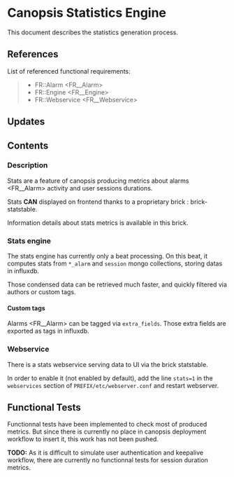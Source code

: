 Canopsis Statistics Engine
==========================

This document describes the statistics generation process.

References
----------

List of referenced functional requirements:

> -   FR::Alarm &lt;FR\_\_Alarm&gt;
> -   FR::Engine &lt;FR\_\_Engine&gt;
> -   FR::Webservice &lt;FR\_\_Webservice&gt;

Updates
-------

Contents
--------

### Description

Stats are a feature of canopsis producing metrics about alarms
&lt;FR\_\_Alarm&gt; activity and user sessions durations.

Stats **CAN** displayed on frontend thanks to a proprietary brick :
brick-statstable.

Information details about stats metrics is available in this brick.

### Stats engine

The stats engine has currently only a beat processing. On this beat, it
computes stats from `*_alarm` and `session` mongo collections, storing
datas in influxdb.

Those condensed data can be retrieved much faster, and quickly filtered
via authors or custom tags.

#### Custom tags

Alarms &lt;FR\_\_Alarm&gt; can be tagged via `extra_fields`. Those extra
fields are exported as tags in influxdb.

### Webservice

There is a stats webservice serving data to UI via the brick statstable.

In order to enable it (not enabled by default), add the line `stats=1`
in the `webservices` section of `PREFIX/etc/webserver.conf` and restart
webserver.

Functional Tests
----------------

Functionnal tests have been implemented to check most of produced
metrics. But since there is currently no place in canopsis deployment
workflow to insert it, this work has not been pushed.

<div class="admonition warning">

**TODO:** As it is difficult to simulate user authentication and
keepalive workflow, there are currently no functionnal tests for session
duration metrics.

</div>
